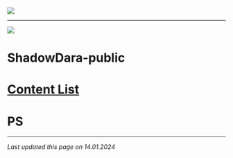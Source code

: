 <img src="https://i.imgur.com/tT2bCuR.jpeg">

---

<img src="https://i.imgur.com/SOwUXaQ.png">

# ShadowDara-public

# [Content List](sub-files/content-list.md)

# PS

---

*Last updated this page on 14.01.2024*
